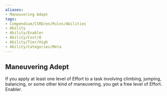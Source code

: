 ```yaml
---
aliases:
- Maneuvering Adept
tags:
- Compendium/CSRD/en/Rules/Abilities
- Ability
- Ability/Enabler
- Ability/Cost/0
- Ability/Tier/High
- Ability/Categories/Meta
---
```


  
## Maneuvering Adept  
If you apply at least one level of Effort to a task involving climbing, jumping, balancing, or some other kind of maneuvering, you get a free level of Effort. Enabler.